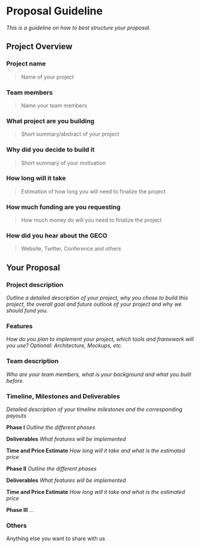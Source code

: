 # Proposal Guideline 
_This is a guideline on how to best structure your proposal._

## Project Overview

### Project name
> Name of your project
### Team members 
> Name your team members
### What project are you building 
> Short summary/abstract of your project
### Why did you decide to build it 
> Short summary of your motivation 
### How long will it take 
> Estimation of how long you will need to finalize the project
### How much funding are you requesting  
> How much money do will you need to finalize the project
### How did you hear about the GECO
> Website, Twitter, Conference and others

## Your Proposal 
### Project description
_Outline a detailed description of your project, why you chose to build this project, the overall goal and future outlook of your project and why we should fund you._
### Features
_How do you plan to implement your project, which tools and framework will you use? Optional: Architecture, Mockups, etc._
### Team description
_Who are your team members, what is your background and what you built before._
### Timeline, Milestones and Deliverables
_Detailed description of your timeline milestones and the corresponding payouts_

**Phase I**  			_Outline the different phases_

**Deliverables** 			_What features will be implemented_

**Time and Price Estimate**	_How long will it take and what is the estimated price_

**Phase II**  			_Outline the different phases_

**Deliverables** 			_What features will be implemented_

**Time and Price Estimate**	_How long will it take and what is the estimated price_

**Phase III**  			_..._


### Others	 
Anything else you want to share with us
